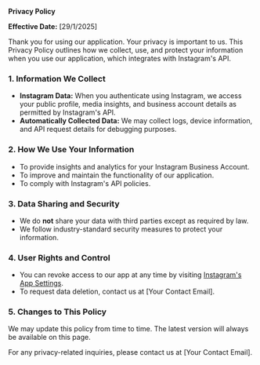 **Privacy Policy**

**Effective Date:** [29/1/2025]

Thank you for using our application. Your privacy is important to us. This Privacy Policy outlines how we collect, use, and protect your information when you use our application, which integrates with Instagram's API.

### 1. Information We Collect
- **Instagram Data:** When you authenticate using Instagram, we access your public profile, media insights, and business account details as permitted by Instagram's API.
- **Automatically Collected Data:** We may collect logs, device information, and API request details for debugging purposes.

### 2. How We Use Your Information
- To provide insights and analytics for your Instagram Business Account.
- To improve and maintain the functionality of our application.
- To comply with Instagram's API policies.

### 3. Data Sharing and Security
- We do **not** share your data with third parties except as required by law.
- We follow industry-standard security measures to protect your information.

### 4. User Rights and Control
- You can revoke access to our app at any time by visiting [Instagram's App Settings](https://www.instagram.com/accounts/manage_access/).
- To request data deletion, contact us at [Your Contact Email].

### 5. Changes to This Policy
We may update this policy from time to time. The latest version will always be available on this page.

For any privacy-related inquiries, please contact us at [Your Contact Email].

